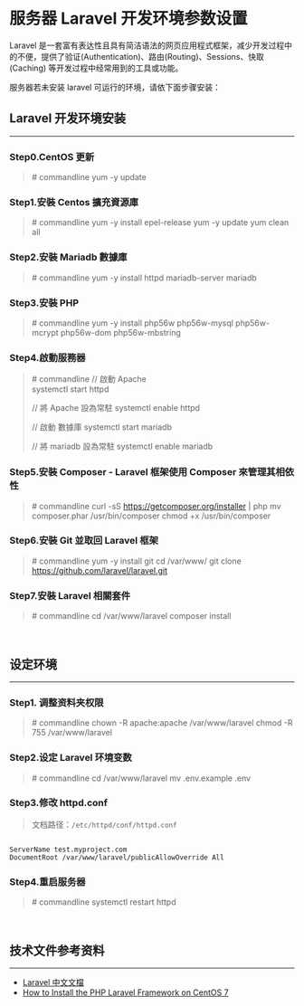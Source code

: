 # 服务器 Laravel 开发环境参数设置

Laravel 是一套富有表达性且具有简洁语法的网页应用程式框架，减少开发过程中的不便，提供了验证(Authentication)、路由(Routing)、Sessions、快取(Caching) 等开发过程中经常用到的工具或功能。

服务器若未安装 laravel 可运行的环境，请依下面步骤安装：
<br/>


## Laravel 开发环境安装
---

### Step0.CentOS 更新

> \# commandline
> yum -y update

### Step1.安裝 Centos 擴充資源庫

> \# commandline
> yum -y install epel-release
> yum -y update
> yum clean all
    
### Step2.安裝 Mariadb 數據庫

> \# commandline
> yum -y install httpd mariadb-server mariadb 
    
### Step3.安裝 PHP

> \# commandline
> yum -y install php56w php56w-mysql php56w-mcrypt php56w-dom php56w-mbstring
    
### Step4.啟動服務器

> \# commandline
> // 啟動 Apache   
> systemctl start httpd
>   
> // 將 Apache 設為常駐
> systemctl enable httpd
>    
> // 啟動 數據庫
> systemctl start mariadb
>    
> // 將 mariadb 設為常駐
> systemctl enable mariadb
  
### Step5.安裝 Composer - Laravel 框架使用 Composer 來管理其相依性

> \# commandline
> curl -sS https://getcomposer.org/installer | php
> mv composer.phar /usr/bin/composer
> chmod +x /usr/bin/composer

### Step6.安裝 Git 並取回 Laravel 框架

> \# commandline
> yum -y install git
> cd /var/www/
> git clone https://github.com/laravel/laravel.git

### Step7.安裝 Laravel 相關套件

> \# commandline
> cd /var/www/laravel
> composer install 

<br/>

## 设定环境
---

### Step1. 调整资料夹权限

> \# commandline
> chown -R apache:apache /var/www/laravel
> chmod -R 755 /var/www/laravel

### Step2.设定 Laravel 环境变数

> \# commandline
> cd /var/www/laravel
> mv .env.example .env


### Step3.修改 httpd.conf

> 文档路径：`/etc/httpd/conf/httpd.conf`

```

ServerName test.myproject.com
DocumentRoot /var/www/laravel/publicAllowOverride All

```

### Step4.重启服务器

> \# commandline
> systemctl restart httpd

<br/>


## 技术文件参考资料
---

- [Laravel 中文文檔](https://docs.golaravel.com/docs/5.0/installation/)
- [How to Install the PHP Laravel Framework on CentOS 7](https://hostpresto.com/community/tutorials/how-to-install-the-php-laravel-framework-on-centos-7/)




